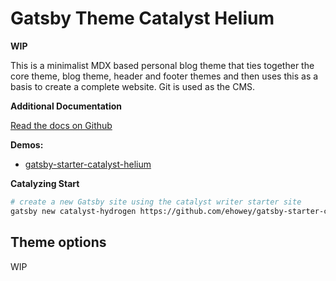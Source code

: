 # Gatsby Theme Catalyst Helium

**WIP**

This is a minimalist MDX based personal blog theme that ties together the core theme, blog theme, header and footer themes and then uses this as a basis to create a complete website. Git is used as the CMS.

**Additional Documentation**

[Read the docs on Github](https://github.com/ehowey/gatsby-theme-catalyst)

**Demos:**

- [gatsby-starter-catalyst-helium](https://gatsby-starter-catalyst-helium.netlify.app/)

**Catalyzing Start**

```sh
# create a new Gatsby site using the catalyst writer starter site
gatsby new catalyst-hydrogen https://github.com/ehowey/gatsby-starter-catalyst-hydrogen
```

## Theme options

WIP
